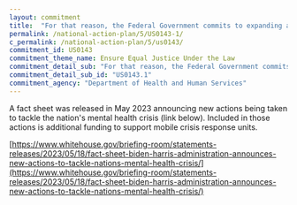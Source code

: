 ```yaml
---
layout: commitment
title:  "For that reason, the Federal Government commits to expanding alternative strategies to address the mental health and substance use crises, like funding mobile crisis response units;"
permalink: /national-action-plan/5/US0143-1/
c_permalink: /national-action-plan/5/us0143/
commitment_id: US0143
commitment_theme_name: Ensure Equal Justice Under the Law
commitment_detail_sub: "For that reason, the Federal Government commits to expanding alternative strategies to address the mental health and substance use crises, like funding mobile crisis response units;"
commitment_detail_sub_id: "US0143.1"
commitment_agency: "Department of Health and Human Services"
---
```


A fact sheet was released in May 2023 announcing new actions being taken to tackle the nation's mental health crisis (link below). Included in those actions is additional funding to support mobile crisis response units.

[https://www.whitehouse.gov/briefing-room/statements-releases/2023/05/18/fact-sheet-biden-harris-administration-announces-new-actions-to-tackle-nations-mental-health-crisis/](https://www.whitehouse.gov/briefing-room/statements-releases/2023/05/18/fact-sheet-biden-harris-administration-announces-new-actions-to-tackle-nations-mental-health-crisis/)